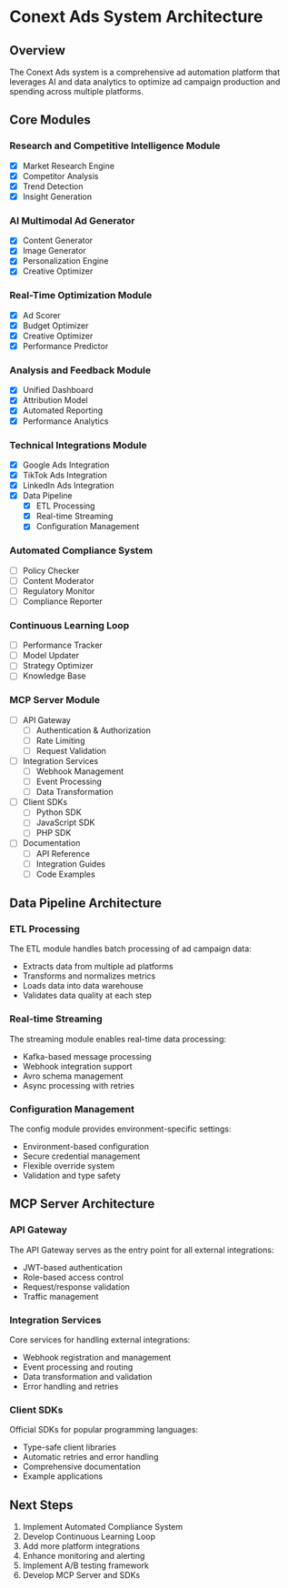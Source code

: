 # Conext Ads System Architecture

## Overview
The Conext Ads system is a comprehensive ad automation platform that leverages AI and data analytics to optimize ad campaign production and spending across multiple platforms.

## Core Modules

### Research and Competitive Intelligence Module
- [x] Market Research Engine
- [x] Competitor Analysis
- [x] Trend Detection
- [x] Insight Generation

### AI Multimodal Ad Generator
- [x] Content Generator
- [x] Image Generator
- [x] Personalization Engine
- [x] Creative Optimizer

### Real-Time Optimization Module
- [x] Ad Scorer
- [x] Budget Optimizer
- [x] Creative Optimizer
- [x] Performance Predictor

### Analysis and Feedback Module
- [x] Unified Dashboard
- [x] Attribution Model
- [x] Automated Reporting
- [x] Performance Analytics

### Technical Integrations Module
- [x] Google Ads Integration
- [x] TikTok Ads Integration
- [x] LinkedIn Ads Integration
- [x] Data Pipeline
  - [x] ETL Processing
  - [x] Real-time Streaming
  - [x] Configuration Management

### Automated Compliance System
- [ ] Policy Checker
- [ ] Content Moderator
- [ ] Regulatory Monitor
- [ ] Compliance Reporter

### Continuous Learning Loop
- [ ] Performance Tracker
- [ ] Model Updater
- [ ] Strategy Optimizer
- [ ] Knowledge Base

### MCP Server Module
- [ ] API Gateway
  - [ ] Authentication & Authorization
  - [ ] Rate Limiting
  - [ ] Request Validation
- [ ] Integration Services
  - [ ] Webhook Management
  - [ ] Event Processing
  - [ ] Data Transformation
- [ ] Client SDKs
  - [ ] Python SDK
  - [ ] JavaScript SDK
  - [ ] PHP SDK
- [ ] Documentation
  - [ ] API Reference
  - [ ] Integration Guides
  - [ ] Code Examples

## Data Pipeline Architecture

### ETL Processing
The ETL module handles batch processing of ad campaign data:
- Extracts data from multiple ad platforms
- Transforms and normalizes metrics
- Loads data into data warehouse
- Validates data quality at each step

### Real-time Streaming
The streaming module enables real-time data processing:
- Kafka-based message processing
- Webhook integration support
- Avro schema management
- Async processing with retries

### Configuration Management
The config module provides environment-specific settings:
- Environment-based configuration
- Secure credential management
- Flexible override system
- Validation and type safety

## MCP Server Architecture

### API Gateway
The API Gateway serves as the entry point for all external integrations:
- JWT-based authentication
- Role-based access control
- Request/response validation
- Traffic management

### Integration Services
Core services for handling external integrations:
- Webhook registration and management
- Event processing and routing
- Data transformation and validation
- Error handling and retries

### Client SDKs
Official SDKs for popular programming languages:
- Type-safe client libraries
- Automatic retries and error handling
- Comprehensive documentation
- Example applications

## Next Steps
1. Implement Automated Compliance System
2. Develop Continuous Learning Loop
3. Add more platform integrations
4. Enhance monitoring and alerting
5. Implement A/B testing framework
6. Develop MCP Server and SDKs